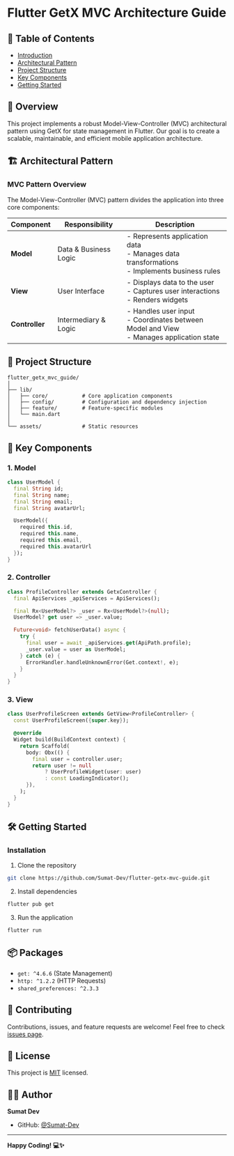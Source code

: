 # Flutter GetX MVC Architecture Guide

## 📖 Table of Contents
- [Introduction](#introduction)
- [Architectural Pattern](#architectural-pattern)
- [Project Structure](#project-structure)
- [Key Components](#key-components)
- [Getting Started](#getting-started)

## 🚀 Overview

This project implements a robust Model-View-Controller (MVC) architectural pattern using GetX for state management in Flutter. Our goal is to create a scalable, maintainable, and efficient mobile application architecture.

## 🏗 Architectural Pattern

### MVC Pattern Overview

The Model-View-Controller (MVC) pattern divides the application into three core components:

| Component | Responsibility | Description |
|-----------|----------------|-------------|
| **Model** | Data & Business Logic | - Represents application data<br>- Manages data transformations<br>- Implements business rules |
| **View** | User Interface | - Displays data to the user<br>- Captures user interactions<br>- Renders widgets |
| **Controller** | Intermediary & Logic | - Handles user input<br>- Coordinates between Model and View<br>- Manages application state |

## 📂 Project Structure

```
flutter_getx_mvc_guide/
│
├── lib/
│   ├── core/           # Core application components
│   ├── config/         # Configuration and dependency injection
│   ├── feature/        # Feature-specific modules
│   └── main.dart       
│
└── assets/             # Static resources
```

## 🧩 Key Components

### 1. Model
```dart
class UserModel {
  final String id;
  final String name;
  final String email;
  final String avatarUrl;

  UserModel({
    required this.id,
    required this.name,
    required this.email,
    required this.avatarUrl
  });
}
```

### 2. Controller
```dart
class ProfileController extends GetxController {
  final ApiServices _apiServices = ApiServices();

  final Rx<UserModel?> _user = Rx<UserModel?>(null);
  UserModel? get user => _user.value;

  Future<void> fetchUserData() async {
    try {
      final user = await _apiServices.get(ApiPath.profile);
      _user.value = user as UserModel;
    } catch (e) {
      ErrorHandler.handleUnknownError(Get.context!, e);
    }
  }
}

```

### 3. View
```dart
class UserProfileScreen extends GetView<ProfileController> {
  const UserProfileScreen({super.key});

  @override
  Widget build(BuildContext context) {
    return Scaffold(
      body: Obx(() {
        final user = controller.user;
        return user != null
            ? UserProfileWidget(user: user)
            : const LoadingIndicator();
      }),
    );
  }
}
```

## 🛠️ Getting Started

### Installation

1. Clone the repository
```bash
git clone https://github.com/Sumat-Dev/flutter-getx-mvc-guide.git
```

2. Install dependencies
```bash
flutter pub get
```

3. Run the application
```bash
flutter run
```

## 📦 Packages
- `get: ^4.6.6` (State Management)
- `http: ^1.2.2` (HTTP Requests)
- `shared_preferences: ^2.3.3`

## 🤝 Contributing
Contributions, issues, and feature requests are welcome! Feel free to check [issues page](https://github.com/flutter-getx-mvc-guide/issues).

## 📝 License
This project is [MIT](https://choosealicense.com/licenses/mit/) licensed.

## 👨‍💻 Author
**Sumat Dev**
- GitHub: [@Sumat-Dev](https://github.com/Sumat-Dev)

---

**Happy Coding! 💻✨**
